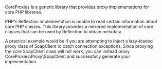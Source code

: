CoreProxies is a generic library that provides proxy implementations for core PHP libraries.

PHP's Reflection implementation is unable to read certain information about core PHP classes. This library provides a
mirrored implementation of core classes that can be used by Reflection to obtain metadata.

A practical example would be if you are attempting to inject a lazy-loaded proxy class of SoapClient to catch connection
exceptions. Since proxying the core SoapClient class will not work, you can instead proxy CoreProxies\Proxy\SoapClient
and successfully generate your implementation.